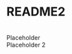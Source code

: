 <!DOCTYPE html>
<html>
  <head> 
    <title>README</title>
    <meta charset="utf-8">
  </head>
  <body> 
    <h1><strong>README2</strong></h1> 
    <br>Placeholder 
    <br> Placeholder 2
  </body>
</html>

<!DOCTYPE html>
<html>
<head>
  <title></title>
</head>
<body>

</body>
</html>